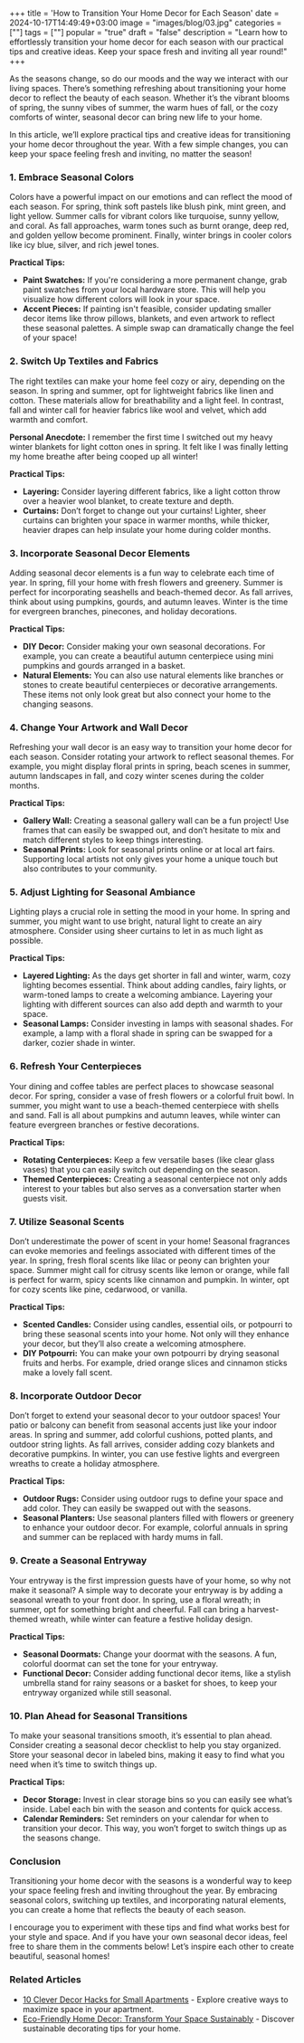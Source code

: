 +++
title = 'How to Transition Your Home Decor for Each Season'
date = 2024-10-17T14:49:49+03:00
image = "images/blog/03.jpg"
categories = [""]
tags = [""]
popular = "true"
draft = "false"
description = "Learn how to effortlessly transition your home decor for each season with our practical tips and creative ideas. Keep your space fresh and inviting all year round!"
+++

As the seasons change, so do our moods and the way we interact with our living spaces. There’s something refreshing about transitioning your home decor to reflect the beauty of each season. Whether it’s the vibrant blooms of spring, the sunny vibes of summer, the warm hues of fall, or the cozy comforts of winter, seasonal decor can bring new life to your home.

In this article, we’ll explore practical tips and creative ideas for transitioning your home decor throughout the year. With a few simple changes, you can keep your space feeling fresh and inviting, no matter the season!

### 1. Embrace Seasonal Colors

Colors have a powerful impact on our emotions and can reflect the mood of each season. For spring, think soft pastels like blush pink, mint green, and light yellow. Summer calls for vibrant colors like turquoise, sunny yellow, and coral. As fall approaches, warm tones such as burnt orange, deep red, and golden yellow become prominent. Finally, winter brings in cooler colors like icy blue, silver, and rich jewel tones.

**Practical Tips:**
- **Paint Swatches:** If you're considering a more permanent change, grab paint swatches from your local hardware store. This will help you visualize how different colors will look in your space.
- **Accent Pieces:** If painting isn't feasible, consider updating smaller decor items like throw pillows, blankets, and even artwork to reflect these seasonal palettes. A simple swap can dramatically change the feel of your space!

### 2. Switch Up Textiles and Fabrics

The right textiles can make your home feel cozy or airy, depending on the season. In spring and summer, opt for lightweight fabrics like linen and cotton. These materials allow for breathability and a light feel. In contrast, fall and winter call for heavier fabrics like wool and velvet, which add warmth and comfort.

**Personal Anecdote:**
I remember the first time I switched out my heavy winter blankets for light cotton ones in spring. It felt like I was finally letting my home breathe after being cooped up all winter!

**Practical Tips:**
- **Layering:** Consider layering different fabrics, like a light cotton throw over a heavier wool blanket, to create texture and depth.
- **Curtains:** Don’t forget to change out your curtains! Lighter, sheer curtains can brighten your space in warmer months, while thicker, heavier drapes can help insulate your home during colder months.

### 3. Incorporate Seasonal Decor Elements

Adding seasonal decor elements is a fun way to celebrate each time of year. In spring, fill your home with fresh flowers and greenery. Summer is perfect for incorporating seashells and beach-themed decor. As fall arrives, think about using pumpkins, gourds, and autumn leaves. Winter is the time for evergreen branches, pinecones, and holiday decorations.

**Practical Tips:**
- **DIY Decor:** Consider making your own seasonal decorations. For example, you can create a beautiful autumn centerpiece using mini pumpkins and gourds arranged in a basket.
- **Natural Elements:** You can also use natural elements like branches or stones to create beautiful centerpieces or decorative arrangements. These items not only look great but also connect your home to the changing seasons.

### 4. Change Your Artwork and Wall Decor

Refreshing your wall decor is an easy way to transition your home decor for each season. Consider rotating your artwork to reflect seasonal themes. For example, you might display floral prints in spring, beach scenes in summer, autumn landscapes in fall, and cozy winter scenes during the colder months.

**Practical Tips:**
- **Gallery Wall:** Creating a seasonal gallery wall can be a fun project! Use frames that can easily be swapped out, and don’t hesitate to mix and match different styles to keep things interesting.
- **Seasonal Prints:** Look for seasonal prints online or at local art fairs. Supporting local artists not only gives your home a unique touch but also contributes to your community.

### 5. Adjust Lighting for Seasonal Ambiance

Lighting plays a crucial role in setting the mood in your home. In spring and summer, you might want to use bright, natural light to create an airy atmosphere. Consider using sheer curtains to let in as much light as possible.

**Practical Tips:**
- **Layered Lighting:** As the days get shorter in fall and winter, warm, cozy lighting becomes essential. Think about adding candles, fairy lights, or warm-toned lamps to create a welcoming ambiance. Layering your lighting with different sources can also add depth and warmth to your space.
- **Seasonal Lamps:** Consider investing in lamps with seasonal shades. For example, a lamp with a floral shade in spring can be swapped for a darker, cozier shade in winter.

### 6. Refresh Your Centerpieces

Your dining and coffee tables are perfect places to showcase seasonal decor. For spring, consider a vase of fresh flowers or a colorful fruit bowl. In summer, you might want to use a beach-themed centerpiece with shells and sand. Fall is all about pumpkins and autumn leaves, while winter can feature evergreen branches or festive decorations.

**Practical Tips:**
- **Rotating Centerpieces:** Keep a few versatile bases (like clear glass vases) that you can easily switch out depending on the season.
- **Themed Centerpieces:** Creating a seasonal centerpiece not only adds interest to your tables but also serves as a conversation starter when guests visit.

### 7. Utilize Seasonal Scents

Don’t underestimate the power of scent in your home! Seasonal fragrances can evoke memories and feelings associated with different times of the year. In spring, fresh floral scents like lilac or peony can brighten your space. Summer might call for citrusy scents like lemon or orange, while fall is perfect for warm, spicy scents like cinnamon and pumpkin. In winter, opt for cozy scents like pine, cedarwood, or vanilla.

**Practical Tips:**
- **Scented Candles:** Consider using candles, essential oils, or potpourri to bring these seasonal scents into your home. Not only will they enhance your decor, but they’ll also create a welcoming atmosphere.
- **DIY Potpourri:** You can make your own potpourri by drying seasonal fruits and herbs. For example, dried orange slices and cinnamon sticks make a lovely fall scent.

### 8. Incorporate Outdoor Decor

Don’t forget to extend your seasonal decor to your outdoor spaces! Your patio or balcony can benefit from seasonal accents just like your indoor areas. In spring and summer, add colorful cushions, potted plants, and outdoor string lights. As fall arrives, consider adding cozy blankets and decorative pumpkins. In winter, you can use festive lights and evergreen wreaths to create a holiday atmosphere.

**Practical Tips:**
- **Outdoor Rugs:** Consider using outdoor rugs to define your space and add color. They can easily be swapped out with the seasons.
- **Seasonal Planters:** Use seasonal planters filled with flowers or greenery to enhance your outdoor decor. For example, colorful annuals in spring and summer can be replaced with hardy mums in fall.

### 9. Create a Seasonal Entryway

Your entryway is the first impression guests have of your home, so why not make it seasonal? A simple way to decorate your entryway is by adding a seasonal wreath to your front door. In spring, use a floral wreath; in summer, opt for something bright and cheerful. Fall can bring a harvest-themed wreath, while winter can feature a festive holiday design.

**Practical Tips:**
- **Seasonal Doormats:** Change your doormat with the seasons. A fun, colorful doormat can set the tone for your entryway.
- **Functional Decor:** Consider adding functional decor items, like a stylish umbrella stand for rainy seasons or a basket for shoes, to keep your entryway organized while still seasonal.

### 10. Plan Ahead for Seasonal Transitions

To make your seasonal transitions smooth, it’s essential to plan ahead. Consider creating a seasonal decor checklist to help you stay organized. Store your seasonal decor in labeled bins, making it easy to find what you need when it’s time to switch things up.

**Practical Tips:**
- **Decor Storage:** Invest in clear storage bins so you can easily see what’s inside. Label each bin with the season and contents for quick access.
- **Calendar Reminders:** Set reminders on your calendar for when to transition your decor. This way, you won’t forget to switch things up as the seasons change.

### Conclusion

Transitioning your home decor with the seasons is a wonderful way to keep your space feeling fresh and inviting throughout the year. By embracing seasonal colors, switching up textiles, and incorporating natural elements, you can create a home that reflects the beauty of each season.

I encourage you to experiment with these tips and find what works best for your style and space. And if you have your own seasonal decor ideas, feel free to share them in the comments below! Let’s inspire each other to create beautiful, seasonal homes!

### Related Articles
- [10 Clever Decor Hacks for Small Apartments](#) - Explore creative ways to maximize space in your apartment.
- [Eco-Friendly Home Decor: Transform Your Space Sustainably](https://mialecozy.online/posts/post-7/) - Discover sustainable decorating tips for your home.
